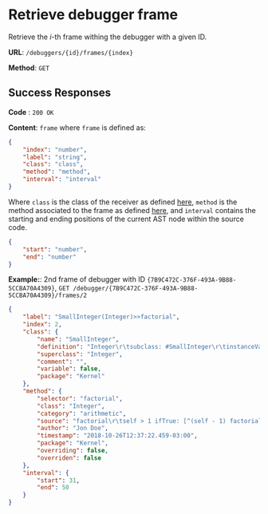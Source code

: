 # Retrieve debugger frame

Retrieve the _i_-th frame withing the debugger with a given ID.

**URL**: `/debuggers/{id}/frames/{index}`

**Method**: `GET`

## Success Responses

**Code** : `200 OK`

**Content**: `frame` where `frame` is defined as:

```json
{
	"index": "number",
	"label": "string",
	"class": "class",
	"method": "method",
	"interval": "interval"
}
```

Where `class` is the class of the receiver as defined [here](../../../../code/classes/name/get.md), `method` is the method associated to the frame as defined [here](../../../../code/methods/get.md), and `interval` contains the starting and ending positions of the current AST node within the source code.

```json
{
	"start": "number",
	"end": "number"
}
```

**Example:**: 2nd frame of debugger with ID `{7B9C472C-376F-493A-9B88-5CCBA70A4309}`, `GET /debugger/{7B9C472C-376F-493A-9B88-5CCBA70A4309}/frames/2`

```json
{
	"label": "SmallInteger(Integer)>>factorial",
	"index": 2,
	"class": {
		"name": "SmallInteger",
		"definition": "Integer\r\tsubclass: #SmallInteger\r\tinstanceVariableNames: ''\r\tclassVariableNames: 'Maximum Minimum'\r\tpoolDictionaries: ''",
		"superclass": "Integer",
		"comment": "",
		"variable": false,
		"package": "Kernel"
	},
	"method": {
		"selector": "factorial",
		"class": "Integer",
		"category": "arithmetic",
		"source": "factorial\r\tself > 1 ifTrue: [^(self - 1) factorial * self].\r\tself < 0 ifTrue: [^self error: 'not valid for negative numbers'].\r\t^1",
		"author": "Jon Doe",
		"timestamp": "2018-10-26T12:37:22.459-03:00",
		"package": "Kernel",
		"overriding": false,
		"overriden": false
	},
	"interval": {
		"start": 31,
		"end": 50
	}
}
```
